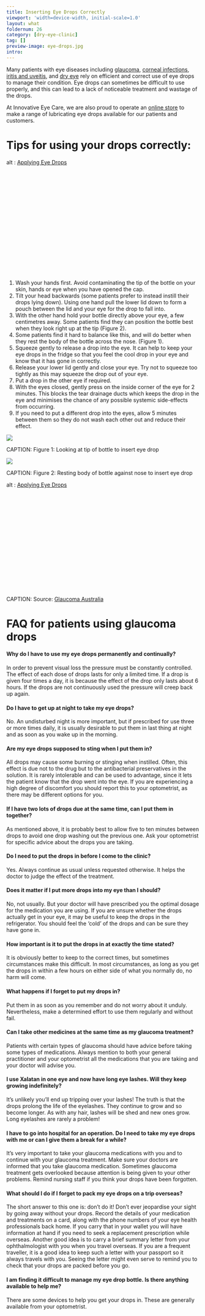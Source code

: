 ```yaml
---
title: Inserting Eye Drops Correctly
viewport: 'width=device-width, initial-scale=1.0'
layout: what
foldernum: 26
category: [dry-eye-clinic]
tag: []
preview-image: eye-drops.jpg
intro: 
---
```


<div class="employee-heading">
<p>Many patients with eye diseases including <a href="/what-we-do/glaucoma">glaucoma</a>, <a href="/what-we-do/keratitis">corneal infections</a>, <a href="/what-we-do/keratitis">iritis and uveitis</a>, and <a href="/what-we-do/dry-eye-disease">dry eye</a> rely on efficient and correct use of eye drops to manage their condition. Eye drops can sometimes be difficult to use properly, and this can lead to a lack of noticeable treatment and wastage of the drops.</p>
<p>At Innovative Eye Care, we are also proud to operate an <a href="http://eyesolutions.com.au/collections/dry-eye-treatments">online store</a> to make a range of lubricating eye drops available for our patients and customers.</p>
</div>

# Tips for using your drops correctly:

<div class="myWrapper" style="position: relative; padding-bottom: 56.25%; height: 0;"><!--[if IE]><iframe frameborder="0" type="text/html" src="https://2689-2347.captiv8online.com/animations/embed/one/applying-eye-drops?player_width=100%&player_height=100%&site_company_language=34&autostart=false" width="100%" height="100%" style="position:absolute;top:0;left:0;width:100%;height:100%;"></iframe><![endif]--><!--[if !IE]> <--><object data="https://2689-2347.captiv8online.com/animations/embed/one/applying-eye-drops?player_width=100%&player_height=100%&site_company_language=34&autostart=false" type="text/html" width="100%" height="100%" style="position:absolute;top:0;left:0;width:100%;height:100%;">  alt : <a href="https://2689-2347.captiv8online.com/animations/embed/one/applying-eye-drops?player_width=100%&player_height=100%&site_company_language=34&autostart=false">Applying Eye Drops</a></object><!--> <![endif]--></div>

<br>

  1. Wash your hands first. Avoid contaminating the tip of the bottle on your skin, hands or eye when you have opened the cap.
  2. Tilt your head backwards (some patients prefer to instead instill their drops lying down). Using one hand pull the lower lid down to form a pouch between the lid and your eye for the drop to fall into.
  3. With the other hand hold your bottle directly above your eye, a few centimetres away. Some patients find they can position the bottle best when they look right up at the tip (Figure 2).
  4. Some patients find it hard to balance like this, and will do better when they rest the body of the bottle across the nose. (Figure 1). 
  5. Squeeze gently to release a drop into the eye. It can help to keep your eye drops in the fridge so that you feel the cool drop in your eye and know that it has gone in correctly.
  6. Release your lower lid gently and close your eye. Try not to squeeze too tightly as this may squeeze the drop out of your eye.
  7. Put a drop in the other eye if required.
  8. With the eyes closed, gently press on the inside corner of the eye for 2 minutes. This blocks the tear drainage ducts which keeps the drop in the eye and minimises the chance of any possible systemic side-effects from occurring.
  9. If you need to put a different drop into the eyes, allow 5 minutes between them so they do not wash each other out and reduce their effect. 


![](eye-drops.jpg)

CAPTION: Figure 1: Looking at tip of bottle to insert eye drop

![](eye-drops-nose.jpg)

CAPTION: Figure 2: Resting body of bottle against nose to insert eye drop

<div class="myWrapper" style="position: relative; padding-bottom: 56.25%; height: 0;"><!--[if IE]><iframe frameborder="0" type="text/html" src="https://www.youtube.com/embed/uY5HLrXo6HE?player_width=100%&player_height=100%&site_company_language=34&autostart=false" width="100%" height="100%" style="position:absolute;top:0;left:0;width:100%;height:100%;"></iframe><![endif]--><!--[if !IE]> <--><object data="https://www.youtube.com/embed/uY5HLrXo6HE?player_width=100%&player_height=100%&site_company_language=34&autostart=false" type="text/html" width="100%" height="100%" style="position:absolute;top:0;left:0;width:100%;height:100%;">  alt : <a href="https://www.youtube.com/embed/uY5HLrXo6HE?player_width=100%&player_height=100%&site_company_language=34&autostart=false">Applying Eye Drops</a></object><!--> <![endif]--></div>

CAPTION: Source: [Glaucoma Australia](www.glaucoma.org.au/eyedrops)

# FAQ for patients using glaucoma drops

#### Why do I have to use my eye drops permanently and continually?

In order to prevent visual loss the pressure must be constantly controlled. The effect of each dose of drops lasts for only a limited time. If a drop is given four times a day, it is because the effect of the drop only lasts about 6 hours. If the drops are not continuously used the pressure will creep back up again.

#### Do I have to get up at night to take my eye drops?

No. An undisturbed night is more important, but if prescribed for use three or more times daily, it is usually desirable to put them in last thing at night and as soon as you wake up in the morning.

#### Are my eye drops supposed to sting when I put them in?

All drops may cause some burning or stinging when instilled. Often, this effect is due not to the drug but to the antibacterial preservatives in the solution. It is rarely intolerable and can be used to advantage, since it lets the patient know that the drop went into the eye. If you are experiencing a high degree of discomfort you should report this to your optometrist, as there may be different options for you.

#### If I have two lots of drops due at the same time, can I put them in together?

As mentioned above, it is probably best to allow five to ten minutes between drops to avoid one drop washing out the previous one. Ask your optometrist for specific advice about the drops you are taking.

#### Do I need to put the drops in before I come to the clinic?

Yes. Always continue as usual unless requested otherwise. It helps the doctor to judge the effect of the treatment.

#### Does it matter if I put more drops into my eye than I should?

No, not usually. But your doctor will have prescribed you the optimal dosage for the medication you are using. If you are unsure whether the drops actually get in your eye, it may be useful to keep the drops in the refrigerator. You should feel the ‘cold’ of the drops and can be sure they have gone in.

#### How important is it to put the drops in at exactly the time stated?

It is obviously better to keep to the correct times, but sometimes circumstances make this difficult. In most circumstances, as long as you get the drops in within a few hours on either side of what you normally do, no harm will come.

#### What happens if I forget to put my drops in?

Put them in as soon as you remember and do not worry about it unduly. Nevertheless, make a determined effort to use them regularly and without fail.

#### Can I take other medicines at the same time as my glaucoma treatment?

Patients with certain types of glaucoma should have advice before taking some types of medications. Always mention to both your general practitioner and your optometrist all the medications that you are taking and your doctor will advise you.

#### I use Xalatan in one eye and now have long eye lashes. Will they keep growing indefinitely?

It’s unlikely you’ll end up tripping over your lashes! The truth is that the drops prolong the life of the eyelashes. They continue to grow and so become longer. As with any hair, lashes will be shed and new ones grow. Long eyelashes are rarely a problem!

#### I have to go into hospital for an operation. Do I need to take my eye drops with me or can I give them a break for a while?

It’s very important to take your glaucoma medications with you and to continue with your glaucoma treatment. Make sure your doctors are informed that you take glaucoma medication. Sometimes glaucoma treatment gets overlooked because attention is being given to your other problems. Remind nursing staff if you think your drops have been forgotten.

#### What should I do if I forget to pack my eye drops on a trip overseas?

The short answer to this one is: don’t do it! Don’t ever jeopardise your sight by going away without your drops. Record the details of your medication and treatments on a card, along with the phone numbers of your eye health professionals back home. If you carry that in your wallet you will have information at hand if you need to seek a replacement prescription while overseas. Another good idea is to carry a brief summary letter from your ophthalmologist with you when you travel overseas. If you are a frequent traveller, it is a good idea to keep such a letter with your passport so it always travels with you. Seeing the letter might even serve to remind you to check that your drops are packed before you go.

#### I am finding it difficult to manage my eye drop bottle. Is there anything available to help me?

There are some devices to help you get your drops in. These are generally available from your optometrist.
